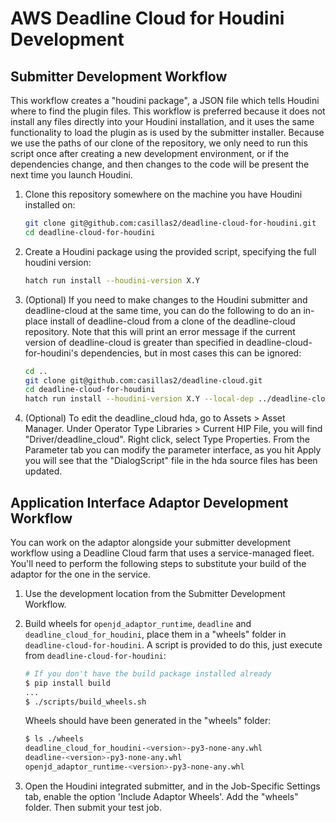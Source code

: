 # AWS Deadline Cloud for Houdini Development

## Submitter Development Workflow

This workflow creates a "houdini package", a JSON file which tells Houdini where to find the plugin files. This workflow is preferred because it does not install any files directly into your Houdini installation, and it uses the same functionality to load the plugin as is used by the submitter installer. Because we use the paths of our clone of the repository, we only need to run this script once after creating a new development environment, or if the dependencies change, and then changes to the code will be present the next time you launch Houdini.

1. Clone this repository somewhere on the machine you have Houdini installed on:

   ```sh
   git clone git@github.com:casillas2/deadline-cloud-for-houdini.git
   cd deadline-cloud-for-houdini
   ```

2. Create a Houdini package using the provided script, specifying the full houdini version:

   ```sh
   hatch run install --houdini-version X.Y
   ```

4. (Optional) If you need to make changes to the Houdini submitter and deadline-cloud at the same time, you can do the following to do an in-place install of deadline-cloud from a clone of the deadline-cloud repository. Note that this will print an error message if the current version of deadline-cloud is greater than specified in deadline-cloud-for-houdini's dependencies, but in most cases this can be ignored:

   ```sh
   cd ..
   git clone git@github.com:casillas2/deadline-cloud.git
   cd deadline-cloud-for-houdini
   hatch run install --houdini-version X.Y --local-dep ../deadline-cloud
   ```

5. (Optional) To edit the deadline_cloud hda, go to Assets > Asset Manager. Under Operator Type Libraries > Current HIP File, you will find "Driver/deadline_cloud". Right click, select Type Properties. From the Parameter tab you can modify the parameter interface, as you hit Apply you will see that the "DialogScript" file in the hda source files has been updated.

## Application Interface Adaptor Development Workflow

You can work on the adaptor alongside your submitter development workflow using a Deadline Cloud farm that uses a service-managed fleet. You'll need to perform the following steps to substitute your build of the adaptor for the one in the service.

1. Use the development location from the Submitter Development Workflow.
2. Build wheels for `openjd_adaptor_runtime`, `deadline` and `deadline_cloud_for_houdini`, place them in a "wheels" folder in `deadline-cloud-for-houdini`. A script is provided to do this, just execute from `deadline-cloud-for-houdini`:

   ```bash
   # If you don't have the build package installed already
   $ pip install build
   ...
   $ ./scripts/build_wheels.sh
   ```

   Wheels should have been generated in the "wheels" folder:

   ```bash
   $ ls ./wheels
   deadline_cloud_for_houdini-<version>-py3-none-any.whl
   deadline-<version>-py3-none-any.whl
   openjd_adaptor_runtime-<version>-py3-none-any.whl
   ```

3. Open the Houdini integrated submitter, and in the Job-Specific Settings tab, enable the option 'Include Adaptor Wheels'. Add the "wheels" folder. Then submit your test job.
